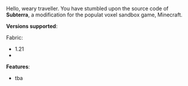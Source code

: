 Hello, weary traveller. You have stumbled upon the source code of **Subterra**, a modification for the populat voxel sandbox game, Minecraft.


**Versions supported**:

Fabric:
- 1.21
- 
**Features**:
- tba
